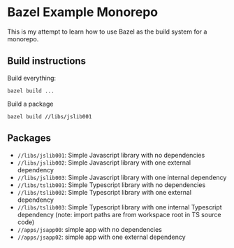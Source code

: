 # Bazel Example Monorepo

This is my attempt to learn how to use Bazel as the build system for a monorepo.

## Build instructions

Build everything:

```shell
bazel build ...
```

Build a package

```shell
bazel build //libs/jslib001
```

## Packages

- `//libs/jslib001`: Simple Javascript library with no dependencies
- `//libs/jslib002`: Simple Javascript library with one external dependency
- `//libs/jslib003`: Simple Javascript library with one internal dependency
- `//libs/tslib001`: Simple Typescript library with no dependencies
- `//libs/tslib002`: Simple Typescript library with one external dependency
- `//libs/tslib003`: Simple Typescript library with one internal Typescript dependency (note: import paths are from workspace root in TS source code)
- `//apps/jsapp00`: simple app with no dependencies
- `//apps/jsapp02`: simple app with one external dependency
